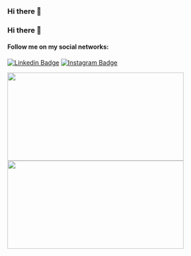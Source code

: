 ### Hi there 👋

### Hi there 👋

#### Follow me on my social networks:

[![Linkedin Badge](https://img.shields.io/badge/-LinkedIn-blue?style=flat-square&logo=Linkedin&logoColor=white&link=https://br.linkedin.com/in/isaque-coelho/)](https://www.linkedin.com/in/kleberandrade/)
[![Instagram Badge](https://img.shields.io/badge/-Instagram-C13584?style=flat-square&labelColor=C13584&logo=instagram&logoColor=white&link=https://www.instagram.com/pdjkleber/)](https://www.instagram.com/isaque_dcoelho/)


<div>
    <a href="https://github.com/kleberandrade?tab=repositories">
      <img align="left" src="https://github-readme-stats.vercel.app/api/top-langs/?username=isaquecoelho&layout=compact" width="400" height="200"/>
    </a>
    <a href="https://github.com/kleberandrade?tab=repositories">
      <img align="left" src="https://github-readme-stats.vercel.app/api?username=isaquecoelho&,issues&show_icons=true" width="400" height="200"/>
    </a>
</div>
<!--
**IsaqueCoelho/IsaqueCoelho** is a ✨ _special_ ✨ repository because its `README.md` (this file) appears on your GitHub profile.

Here are some ideas to get you started:

- 🔭 I’m currently working on ...
- 🌱 I’m currently learning ...
- 👯 I’m looking to collaborate on ...
- 🤔 I’m looking for help with ...
- 💬 Ask me about ...
- 📫 How to reach me: ...
- 😄 Pronouns: ...
- ⚡ Fun fact: ...
-->

